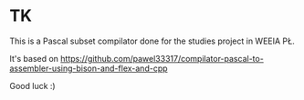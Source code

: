 # TK
This is a Pascal subset compilator done for the studies project in WEEIA PŁ.

It's based on https://github.com/pawel33317/compilator-pascal-to-assembler-using-bison-and-flex-and-cpp

Good luck :)
